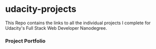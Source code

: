 # udacity-projects

This Repo contains the links to all the individual projects I complete for Udacity's Full Stack Web Developer Nanodegree.

<h3>
  Project Portfolio
</h3>
